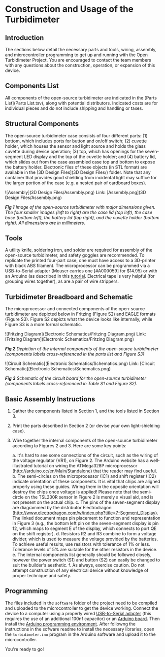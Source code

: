 # Construction and Usage of the Turbidimeter

## Introduction

The sections below detail the necessary parts and tools, wiring, assembly, and microcontroller programming to get up and running with the Open Turbidimeter Project. You are encouraged to contact the team members with any questions about the construction, operation, or expansion of this device.

## Components List

All components of the open-source turbidimeter are indicated in the [Parts List](Parts List.tsv), along with potential
distributors. Indicated costs are for individual pieces and do not include shipping and handling or taxes.

## Structural Components

The open-source turbidimeter case consists of four different parts: (1) bottom, which includes ports for button and on/off switch; (2) cuvette holder, which houses the sensor and light source and holds the glass cuvette during device operation; (3) top, which has openings for the seven-segment LED display and the top of the cuvette holder; and (4) battery lid, which slides out from the case assembled case top and bottom to expose the battery holder. Electronic files of these objects (in STL format) are available in the [3D Design Files](3D Design Files/) folder. Note that any container that provides good shielding from incidental light may suffice for the larger portion of the case (e.g. a nested pair of cardboard boxes).

![Assembly](3D Design Files/Assembly.png)
Link: [Assembly.png](3D Design Files/Assembly.png)

_**Fig 1** Image of the open-source turbidimeter with major dimensions given. The four smaller images (left to right) are the case lid (top left), the case base (bottom left), the battery lid (top right), and the cuvette holder (bottom right). All dimensions are in millimeters._

## Tools

A utility knife, soldering iron, and solder are required for assembly of the open-source turbidimeter, and safety goggles are recommended. To replicate the printed four-part case, one must have access to a 3D-printer with black ABS filament. The microprocessor can be programmed via a USB-to-Serial adapter (Mouser carries one [#A000059] for $14.95) or with an Arduino (as described in this [tutorial](http://arduino.cc/en/Tutorial/ArduinoToBreadboard). Electrical tape is very helpful (for grouping wires
together), as are a pair of wire strippers.

## Turbidimeter Breadboard and Schematic

The microprocessor and connected components of the open-source turbidimeter are depicted below in Fritzing (Figure S2) and EAGLE formats (Figure S3). Figure S2 depicts what the device looks like internally, while Figure S3 is a more formal schematic.

![Fritzing Diagram](Electronic Schematics/Fritzing Diagram.png)
Link: [Fritzing Diagram](Electronic Schematics/Fritzing Diagram.png)
	
_**Fig 2** Depiction of the internal components of the open-source turbidimeter (components labels cross-referenced in the parts list and Figure S3)_

![Circuit Schematic](Electronic Schematics/Schematics.png)
Link: [Circuit Schematic](Electronic Schematics/Schematics.png)

_**Fig 3** Schematic of the circuit board for the open-source turbidimeter (components labels cross-referenced in Table S1 and Figure S2)._

## Basic Assembly Instructions

1.  Gather the components listed in Section 1, and the tools listed in Section 3.
2.  Print the parts described in Section 2 (or devise your own light-shielding case).
3.  Wire together the internal components of the open-source turbidimeter according to Figures 2 and 3. Here are some key points:

	a.  It's hard to see some connections of the circuit, such as the wiring of the voltage regulator (VR1), on Figure 2. The Arduino website has a well-illustrated tutorial on wiring the ATMega328P microprocessor (http://arduino.cc/en/Main/Standalone) that the reader may find useful.
	b.  The semi-circles on the microprocessor (IC1) and shift register (IC2) indicate orientation of these components. It is vital that chips are aligned properly using these guides. Wiring them in the opposite orientation will destroy the chips once voltage is applied! Please note that the semi-circle on the TSL230R sensor in Figure 2 is merely a visual aid, and is not present on the actual chip.
	c.  The pins of the seven-segment display are diagrammed by the distributor Electrodragon (http://www.electrodragon.com/w/index.php?title=7-Segment_Display). The linked document maps pin placement to function and representation in Figure 3 (e.g., the bottom left pin on the seven-segment display is pin 12, which maps to segment E of the display, which connects to port QE on the shift register).
	d.  Resistors R2 and R3 combine to form a voltage divider, which is used to measure the voltage provided by the batteries. To achieve useful results, use resistors with tolerance of 1% or less. Tolerance levels of 5% are suitable for the other resistors in the device.
	e.  The internal components list generally should be followed closely, however the power switch (S1) and button (S2) can easily be changed to suit the builder's aesthetic.
	f.  As always, exercise caution. Do not attempt construction of any electrical device without knowledge of proper technique and safety.

## Programming

The files included in the ```software``` folder of the project need to be compiled and uploaded to the microcontroller to get the device working. Connect the device to a computer using a properly wired [USB-to-Serial adapter](http://arduino.cc/en/Main/USBSerial) (this requires the use of an additional 100nf capacitor) or an [Arduino board](http://arduino.cc/en/Tutorial/ArduinoToBreadboard). Then install the [Arduino programming environment](http://arduino.cc/en/main/software). After followng the instructions in the sofware readme to install the necessary libraries, open the ```turbidimeter.ino``` program in the Arduino software and upload it to the microcontroller.

You're ready to go! 